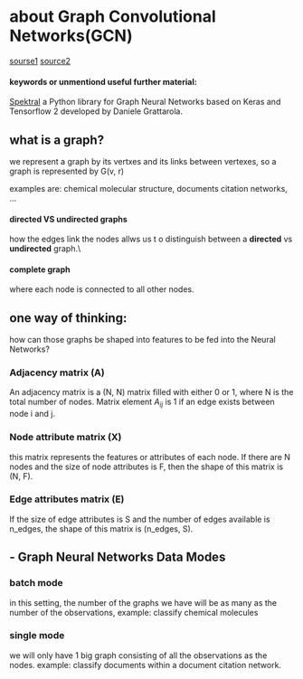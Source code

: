 # about Graph Convolutional Networks(GCN)
[sourse1](https://medium.com/analytics-vidhya/getting-the-intuition-of-graph-neural-networks-a30a2c34280d)
[source2](https://medium.com/@BorisAKnyazev/tutorial-on-graph-neural-networks-for-computer-vision-and-beyond-part-1-3d9fada3b80d)

#### keywords or unmentiond useful further material:
[Spektral](https://spektral.graphneural.network/) a Python library for Graph Neural Networks based on Keras and Tensorflow 2 developed by Daniele Grattarola.

## what is a graph?
we represent a graph by its vertxes and its links between vertexes, so a graph is represented by G(v, r)

examples are: chemical molecular structure, documents citation networks, ...
#### directed VS undirected graphs
how the edges link the nodes allws us t o distinguish between a __directed__ vs __undirected__ graph.\\

#### complete graph
where each node is connected to all other nodes.

## one way of thinking:
how can those graphs be shaped into features to be fed into the Neural Networks?

### Adjacency matrix (A)
An adjacency matrix is a (N, N) matrix filled with either 0 or 1, where N is the total number of nodes.
Matrix element $A_{ij}$ is 1 if an edge exists between node i and j.

### Node attribute matrix (X)
this matrix represents the features or attributes of each node. 
If there are N nodes and the size of node attributes is F, then the shape of this matrix is (N, F).

### Edge attributes matrix (E)
If the size of edge attributes is S and the number of edges available is n_edges, 
the shape of this matrix is (n_edges, S).

## - Graph Neural Networks Data Modes
### batch mode
in this setting, the number of the graphs we have will be as many as the number of the observations, example: classify chemical molecules
### single mode
we will only have 1 big graph consisting of all the observations as the nodes. example: classify documents within a document citation network.



